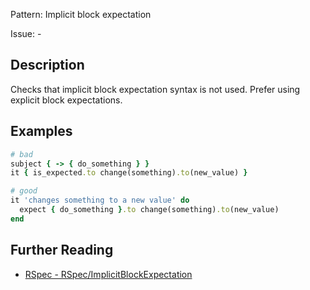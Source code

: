 Pattern: Implicit block expectation

Issue: -

## Description

Checks that implicit block expectation syntax is not used. Prefer using explicit block expectations.

## Examples

```ruby
# bad
subject { -> { do_something } }
it { is_expected.to change(something).to(new_value) }

# good
it 'changes something to a new value' do
  expect { do_something }.to change(something).to(new_value)
end
```

## Further Reading

* [RSpec - RSpec/ImplicitBlockExpectation](https://docs.rubocop.org/rubocop-rspec/cops_rspec.html#rspecimplicitblockexpectation)
